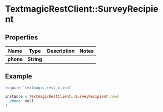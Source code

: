 # TextmagicRestClient::SurveyRecipient

## Properties

| Name | Type | Description | Notes |
| ---- | ---- | ----------- | ----- |
| **phone** | **String** |  |  |

## Example

```ruby
require 'textmagic_rest_client'

instance = TextmagicRestClient::SurveyRecipient.new(
  phone: null
)
```

